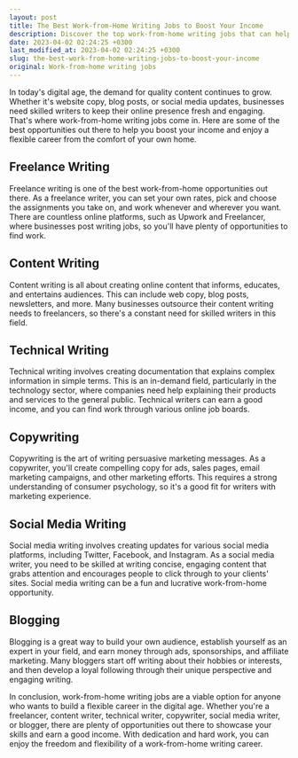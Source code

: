```yaml
---
layout: post
title: The Best Work-from-Home Writing Jobs to Boost Your Income
description: Discover the top work-from-home writing jobs that can help you earn more money and enjoy greater flexibility in your career. Learn more today.
date: 2023-04-02 02:24:25 +0300
last_modified_at: 2023-04-02 02:24:25 +0300
slug: the-best-work-from-home-writing-jobs-to-boost-your-income
original: Work-from-home writing jobs
---
```

In today's digital age, the demand for quality content continues to grow. Whether it's website copy, blog posts, or social media updates, businesses need skilled writers to keep their online presence fresh and engaging. That's where work-from-home writing jobs come in. Here are some of the best opportunities out there to help you boost your income and enjoy a flexible career from the comfort of your own home.

## Freelance Writing

Freelance writing is one of the best work-from-home opportunities out there. As a freelance writer, you can set your own rates, pick and choose the assignments you take on, and work whenever and wherever you want. There are countless online platforms, such as Upwork and Freelancer, where businesses post writing jobs, so you'll have plenty of opportunities to find work.

## Content Writing

Content writing is all about creating online content that informs, educates, and entertains audiences. This can include web copy, blog posts, newsletters, and more. Many businesses outsource their content writing needs to freelancers, so there's a constant need for skilled writers in this field.

## Technical Writing

Technical writing involves creating documentation that explains complex information in simple terms. This is an in-demand field, particularly in the technology sector, where companies need help explaining their products and services to the general public. Technical writers can earn a good income, and you can find work through various online job boards.

## Copywriting

Copywriting is the art of writing persuasive marketing messages. As a copywriter, you'll create compelling copy for ads, sales pages, email marketing campaigns, and other marketing efforts. This requires a strong understanding of consumer psychology, so it's a good fit for writers with marketing experience.

## Social Media Writing

Social media writing involves creating updates for various social media platforms, including Twitter, Facebook, and Instagram. As a social media writer, you need to be skilled at writing concise, engaging content that grabs attention and encourages people to click through to your clients' sites. Social media writing can be a fun and lucrative work-from-home opportunity.

## Blogging

Blogging is a great way to build your own audience, establish yourself as an expert in your field, and earn money through ads, sponsorships, and affiliate marketing. Many bloggers start off writing about their hobbies or interests, and then develop a loyal following through their unique perspective and engaging writing.

In conclusion, work-from-home writing jobs are a viable option for anyone who wants to build a flexible career in the digital age. Whether you're a freelancer, content writer, technical writer, copywriter, social media writer, or blogger, there are plenty of opportunities out there to showcase your skills and earn a good income. With dedication and hard work, you can enjoy the freedom and flexibility of a work-from-home writing career.